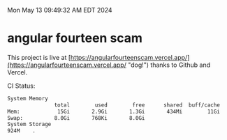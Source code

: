 Mon May 13 09:49:32 AM EDT 2024

# angular fourteen scam


This project is live at [https://angularfourteenscam.vercel.app/](https://angularfourteenscam.vercel.app/ "dog!") thanks to Github and Vercel.

CI Status: 

```bash
System Memory
               total        used        free      shared  buff/cache   available
Mem:            15Gi       2.9Gi       1.3Gi       434Mi        11Gi        12Gi
Swap:          8.0Gi       768Ki       8.0Gi
System Storage
924M	.
